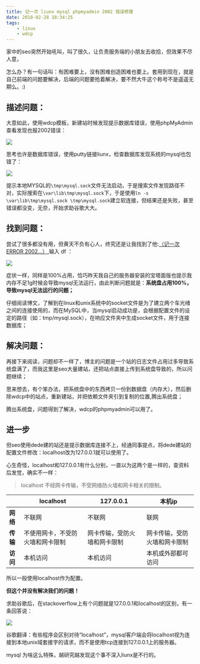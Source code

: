 ```yaml
---
title: 记一次 liunx mysql phpmyadmin 2002 错误修理
date: 2018-02-28 18:34:25
tags: 
    - linux
    - wdcp
---
```


家中的seo突然开始吼叫，叫了很久，让负责服务端的小朋友去收拾，但效果不尽人意，

怎么办？有一句话叫：有困难要上，没有困难创造困难也要上。套用到现在，就是自己前端的问题要解决，后端的问题要抢着解决，要不然大牛这个称号不是遥遥无期么。:)
<!-- more -->
## 描述问题：

大意如此，使用wdcp模板，新建站时候发现提示数据库错误，使用phpMyAdmin查看发现也报2002错误：

![](/2018-02-04-phpmyadmin-2002/0.jpg)

思考也许是数据库错误，使用putty链接liunx，检查数据库发现系统的mysql也包错了：

![](/2018-02-04-phpmyadmin-2002/1.png)

提示本地MYSQL的`\tmp\mysql.sock`文件无法启动，于是搜索文件发现路径不对，实际搜索在`\var\lib\tmp\mysql.sock`下，于是使用`ln -s \var\lib\tmp\mysql.sock \tmp\mysql.sock`建立软连接，但结果还是失败，甚至错误都没变，无奈，开始求助谷歌大大。

## 找到问题：

尝试了很多都没有用，但黄天不负有心人，终究还是让我找到了他:[（记一次 ERROR 2002…）](http://blog.csdn.net/yun__yang/article/details/54572703),输入 df ：

![](/2018-02-04-phpmyadmin-2002/2.jpg)

症状一样，同样是100%占用，恰巧昨天我自己的服务器安装的宝塔面版也提示我内存不足1g时候会导致mysql无法运行，由此判断问题就是：**系统盘占用100%，导致mysql无法运行的问题；**

仔细阅读博文，了解到在linux和unix系统中的socket文件是为了建立两个车光绪之间的连接使用的，而在MySQL中，当mysql启动成功是，会根据配置文件的设定的路径（如：tmp/mysql.sock），在响应文件夹中生成socket文件，用于连接数据库；

## 解决问题：

再接下来阅读，问题却不一样了，博主的问题是一个站的日志文件占用过多导致系统盘满了，而我这里是seo大量建站，还把站点直接上传到系统盘导致的，所以问题继续；

思来想去，有个笨办法，把系统盘中的东西拷贝一份到数据盘（内存大），然后删除wdcp中的站点，重新建站，并把依赖文件夹引到复制的位置,腾出系统盘；

腾出系统盘，问题得到了解决，wdcp的phpmyadmin可以用了。

## 进一步

但seo使用dede建的站还是提示数据库连接不上，经通同事提点，将dede建站的配置文件修改：localhost改为127.0.0.1就可以使用了。

心生奇怪，localhost和127.0.0.1有什么分别，一直以为这两个是一样的，查资料后发觉，确实不一样：

> localhost 不经网卡传输，不受网络防火墙和网卡相关的限制。

|	|localhost|	127.0.0.1|	本机ip|
|----|--------|-----------|-----------|
|**网络**|	不联网|	不联网|	联网|
|**传输**|	不使用网卡，不受防火墙和网卡限制|	网卡传输，受防火墙和网卡限制|	网卡传输，受防火墙和网卡限制|
|**访问**|	本机访问|	本机访问|	本机或外部都可访问|

所以一般使用localhost作为配置。

**但这个并没有解决我们的问题！**

求助谷歌后，在stackoverflow上有个问题就是127.0.0.1和localhost的区别，有一条回答说：

![](/2018-02-04-phpmyadmin-2002/3.jpg)

谷歌翻译：有些程序会区别对待“localhost”，mysql客户端会将localhost视为连接到本地unix域套接字的请求，而不是使用tcp连接到127.0.0.1上的服务器。

mysql 为啥这么特殊，越研究越发现这个事不深入liunx是不行的。